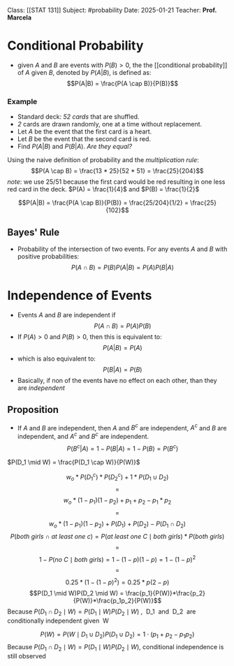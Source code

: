 Class: [[STAT 131]]
Subject: #probability 
Date: 2025-01-21
Teacher: **Prof. Marcela**

# Conditional Probability
- given $A$ and $B$ are events with $P(B) > 0$, the the [[conditional probability]] of $A$ given $B$, denoted by $P(A|B)$, is defined as:
$$P(A|B) = \frac{P(A \cap B)}{P(B)}$$

### Example
- Standard deck: *52 cards* that are shuffled.
- *2* cards are drawn randomly, one at a time without replacement.
- Let $A$ be the event that the first card is a heart.
- Let $B$ be the event that the second card is red.
- Find $P(A|B)$ and $P(B|A)$. *Are they equal?*

Using the naive definition of probability and the *multiplication rule*:
$$P(A \cap B) = \frac{13 * 25}{52 * 51} = \frac{25}{204}$$
*note*: we use 25/51 because the first card would be red resulting in one less red card in the deck.
$P(A) = \frac{1}{4}$ and $P(B) = \frac{1}{2}$

$$P(A|B) = \frac{P(A \cap B)}{P(B)} = \frac{25/204}{1/2} = \frac{25}{102}$$

## Bayes' Rule
- Probability of the intersection of two events. For any events $A$ and $B$ with positive probabilities:
$$P(A \cap B) = P(B)P(A|B) = P(A)P(B|A)$$

# Independence of Events
- Events $A$ and $B$ are independent if
$$P(A \cap B) = P(A)P(B)$$
- If $P(A) > 0$ and $P(B) > 0$, then this is equivalent to:
$$P(A|B) = P(A)$$
- which is also equivalent to:
$$P(B|A) = P(B)$$
- Basically, if non of the events have no effect on each other, than they are *independent*

## Proposition
- If $A$ and $B$ are independent, then $A$ and $B^c$ are independent, $A^c$ and $B$ are independent, and $A^c$ and $B^c$ are independent.
$$P(B^c|A) = 1−P(B|A) = 1 − P(B) = P(B^c)$$

$P(D_1 \mid W) = \frac{P(D_1 \cap W)}{P(W)}$ 

$$w_o * P(D_1^c)*P(D_2^c) + 1 * P(D_1 \cup D_2)$$
$$=$$
$$w_o * (1 - p_1)(1 - p_2) + p_1 + p_2 - p_1 * p_2$$
$$=$$
$$w_o * (1 - p_1)(1 - p_2) + P(D_1)+P(D_2) - P(D_1 \cap D_2)$$
$$P(both \ girls \ \cap \ at \ least \ one \ c) = P(at \ least \ one \ C \mid both \ girls) * P(both \ girls)$$
$$=$$
$$1 - P(no \ C \mid both \ girls) = 1 - (1 - p)(1 - p) = 1 - (1 - p)^2$$
$$=$$
$$0.25 * (1 - (1 - p)^2) = 0.25 * p(2 - p)$$
$$P(D_1 \mid W)P(D_2 \mid W) = \frac{p_1}{P(W)}*\frac{p_2}{P(W)}*\frac{p_1p_2}{P(W)}$$
Because $P(D_1 \cap D_2 \mid W) = P(D_1 \mid W)P(D_2 \mid W)$ ,  D_1  and  D_2  are conditionally independent given  W

  

$$P(W) = P(W \mid D_1 \cup D_2)P(D_1 \cup D_2) = 1 \cdot (p_1 + p_2 - p_1p_2)$$
Because $P(D_1 \cap D_2 \mid W) = P(D_1 \mid W)P(D_2 \mid W)$, conditional independence is still observed